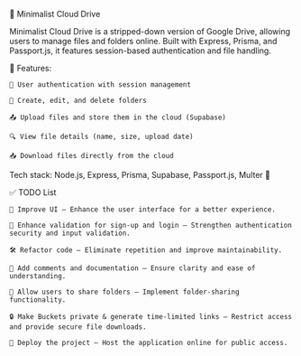 📂 Minimalist Cloud Drive

Minimalist Cloud Drive is a stripped-down version of Google Drive, allowing users to manage files and folders online. Built with Express, Prisma, and Passport.js, it features session-based authentication and file handling.

🔹 Features:

    🔑 User authentication with session management

    📁 Create, edit, and delete folders

    📤 Upload files and store them in the cloud (Supabase)

    🔍 View file details (name, size, upload date)

    📥 Download files directly from the cloud

Tech stack: Node.js, Express, Prisma, Supabase, Passport.js, Multer 🚀




✅ TODO List

    🎨 Improve UI – Enhance the user interface for a better experience.

    🔑 Enhance validation for sign-up and login – Strengthen authentication security and input validation.

    🛠 Refactor code – Eliminate repetition and improve maintainability.

    📝 Add comments and documentation – Ensure clarity and ease of understanding.

    🔗 Allow users to share folders – Implement folder-sharing functionality.

    🔒 Make Buckets private & generate time-limited links – Restrict access and provide secure file downloads.

    🚀 Deploy the project – Host the application online for public access.
